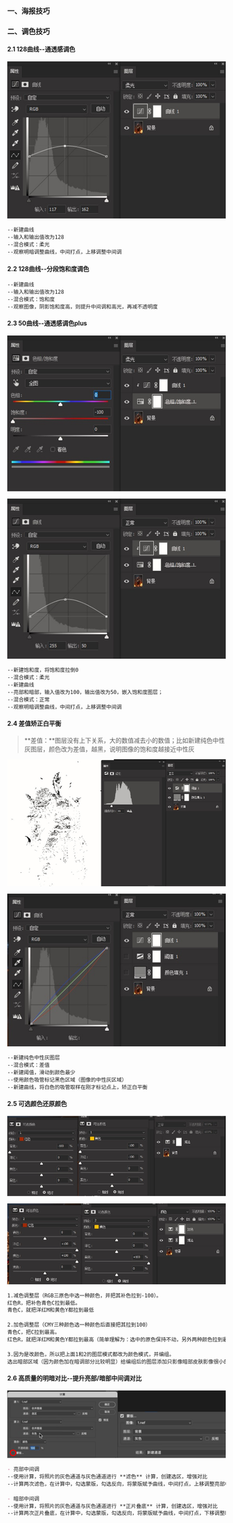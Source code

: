 ### 一、海报技巧









### 二、调色技巧

#### **2.1 128曲线--通透感调色**
![](./note_img/PS/20241007_211008.jpg)
```markdown
--新建曲线
--输入和输出值改为128
--混合模式：柔光
--观察明暗调整曲线，中间打点，上移调整中间调
```

#### **2.2 128曲线--分段饱和度调色**
```markdown
--新建曲线
--输入和输出值改为128
--混合模式：饱和度
--观察图像，阴影饱和度高，则提升中间调和高光，再减不透明度
```

#### **2.3 50曲线--通透感调色plus**
![](./note_img/PS/20241007_210753.jpg)

![](./note_img/PS/20241007_210742.jpg)

```markdown
--新建饱和度，将饱和度拉倒0
--混合模式：柔光
--新建曲线
--亮部和暗部，输入值改为100，输出值改为50，嵌入饱和度图层；
--混合模式：正常
--观察明暗调整曲线，中间打点，上移调整中间调
```

#### **2.4 差值矫正白平衡**

> **差值：**图层没有上下关系，大的数值减去小的数值；比如新建纯色中性灰图层，颜色改为差值，越黑，说明图像的饱和度越接近中性灰

![](./note_img/PS/20241007_211156.jpg)

![](./note_img/PS/20241007_211220.jpg)

```markdown
--新建纯色中性灰图层
--混合模式：差值
--新建阈值，滑动到颜色最少
--使用颜色吸管标记黑色区域（图像的中性灰区域）
--新建曲线，将白色的吸管取样在刚才标记点上，矫正白平衡
```

#### **2.5  可选颜色还原颜色**

![](./note_img/PS/20241007_211503.jpg)

![](./note_img/PS/20241007_211617.jpg)

```markdown
1.减色调整层（RGB三原色中选一种颜色，并把其补色拉到-100）。
红色R，把补色青色C拉到最低。
青色C，就把洋红M和黄色Y都拉到最低

2.加色调整层（CMY三种颜色选一种颜色后直接把其拉到100）
青色C，把C拉到最高。
红色R，就把洋红M和黄色Y都拉到最高（简单理解为：选中的原色保持不动，另外两种颜色拉到最高）。

3.因为是改颜色，所以把上面1和2的图层模式都改为颜色模式，并编组。
选出暗部区域（因为颜色加在暗调部分比较明显）给编组后的图层添加只影像暗部皮肤影像很小的蒙版。
```

#### **2.6 高质量的明暗对比--提升亮部/暗部中间调对比**

<img src="./note_img/PS/20241006_194240.jpg" style="zoom:80%;" />

```markdown
- 亮部中间调
--使用计算，将照片的灰色通道与灰色通道进行 **滤色** 计算，创建选区，增强对比
--计算两次滤色，在计算中，勾选蒙版，勾选反向，将蒙版赋予曲线，中间打点，上移调整亮部中间调

- 暗部中间调
--使用计算，将照片的灰色通道与灰色通道进行 **正片叠底** 计算，创建选区，增强对比
--计算两次正片叠底，在计算中，勾选蒙版，勾选反向，将蒙版赋予曲线，中间打点，下移调整暗部中间调
```
